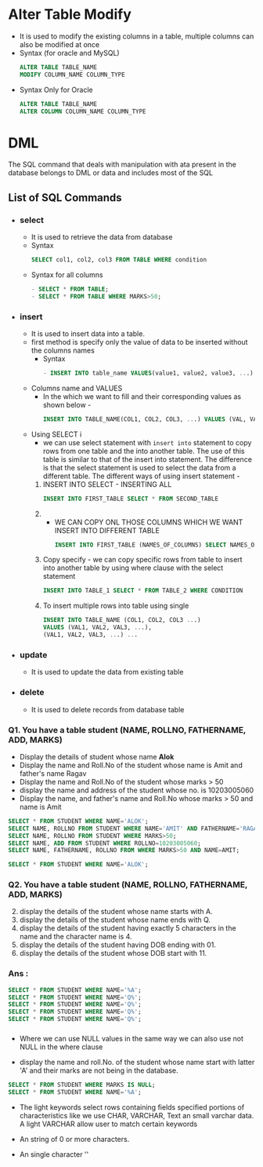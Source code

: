 # Alter Table Modify
- It is used to modify the existing columns in a table, multiple columns can also be modified at once
- Syntax (for oracle and MySQL)
    ```sql
    ALTER TABLE TABLE_NAME
    MODIFY COLUMN_NAME COLUMN_TYPE
    ```
- Syntax Only for Oracle
    ```sql
    ALTER TABLE TABLE_NAME
    ALTER COLUMN COLUMN_NAME COLUMN_TYPE
    ```

# DML
The SQL command that deals with manipulation with ata present in the database belongs to DML or data and includes most of the SQL 

## List of SQL Commands
- ### select 
    - It is used to retrieve the data from database
    - Syntax
        ```sql
        SELECT col1, col2, col3 FROM TABLE WHERE condition
        ```
    - Syntax for all columns
        ```sql
        - SELECT * FROM TABLE;
        - SELECT * FROM TABLE WHERE MARKS>50;
        ```
- ### insert 
    - It is used to insert data into a table.
    - first method is specify only the value of data to be inserted without the columns names
        - Syntax
            ```sql
            - INSERT INTO table_name VALUES(value1, value2, value3, ...)
            ```
    - Columns name and VALUES
        - In the which we want to fill and their corresponding values as shown below -
            ```sql
            INSERT INTO TABLE_NAME(COL1, COL2, COL3, ...) VALUES (VAL, VAL2, VAL3, ...)
            ```
    - Using SELECT i
        - we can use select statement with `insert into` statement to copy rows from one table and the into another table. The use of this table is similar to that of the insert into statement. The difference is that the select statement is used to select the data from a different table. The different ways of using insert statement -
        1. INSERT INTO SELECT - INSERTING ALL
            ```sql
            INSERT INTO FIRST_TABLE SELECT * FROM SECOND_TABLE
            ```
        2. 
            - WE CAN COPY ONL THOSE COLUMNS WHICH WE WANT INSERT INTO DIFFERENT TABLE
                ```sql
                INSERT INTO FIRST_TABLE (NAMES_OF_COLUMNS) SELECT NAMES_OF_COLUMNS FROM SECOND TABLE
                ```
        3. Copy specify - we can copy specific rows from table to insert into another table by using where clause with the select statement
            ```sql
            INSERT INTO TABLE_1 SELECT * FROM TABLE_2 WHERE CONDITION
            ```
        4. To insert multiple rows into table using single
            ```sql
            INSERT INTO TABLE_NAME (COL1, COL2, COL3 ...)
            VALUES (VAL1, VAL2, VAL3, ...),
            (VAL1, VAL2, VAL3, ...) ...
            ```
- ### update 
    - It is used to update the data from existing table
- ### delete
    - It is used to delete records from database table

### Q1. You have a table student (NAME, ROLLNO, FATHERNAME, ADD, MARKS)
- Display the details of student whose name **Alok**
- Display the name and Roll.No of the student whose name is Amit and father's name Ragav
- Display the name and Roll.No of the student whose marks > 50
- display the name and address of the student whose  no. is 10203005060
- Display the name, and father's name and Roll.No whose marks > 50 and name is Amit

```sql
SELECT * FROM STUDENT WHERE NAME='ALOK';
SELECT NAME, ROLLNO FROM STUDENT WHERE NAME='AMIT' AND FATHERNAME='RAGAV';
SELECT NAME, ROLLNO FROM STUDENT WHERE MARKS>50;
SELECT NAME, ADD FROM STUDENT WHERE ROLLNO=10203005060;
SELECT NAME, FATHERNAME, ROLLNO FROM WHERE MARKS>50 AND NAME=AMIT;
```


```sql
SELECT * FROM STUDENT WHERE NAME='ALOK';
```

### Q2. You have a table student (NAME, ROLLNO, FATHERNAME, ADD, MARKS)
2. display the details of the student whose name starts with A.
3. display the details of the student whose name ends with Q.
4. display the details of the student having exactly 5 characters in the name and the character name is 4.
5. display the details of the student having DOB ending with 01.
6. display the details of the student whose DOB start with 11.

### Ans :
```sql
SELECT * FROM STUDENT WHERE NAME='%A';
SELECT * FROM STUDENT WHERE NAME='Q%';
SELECT * FROM STUDENT WHERE NAME='Q%';
SELECT * FROM STUDENT WHERE NAME='Q%';
SELECT * FROM STUDENT WHERE NAME='Q%';
```





### 
- Where we can use NULL values 
in the same way we can also use not NULL in the where clause

- display the name and roll.No. of the student whose name start with latter 'A' and their marks are not being in the database.

```sql
SELECT * FROM STUDENT WHERE MARKS IS NULL;
SELECT * FROM STUDENT WHERE NAME='%A';
```

- The light keywords select rows containing fields specified portions of characteristics like we use CHAR, VARCHAR, Text an small varchar data. A light VARCHAR allow user to match certain keywords
- An string of 0 or more characters.

- An single character ''


